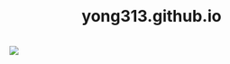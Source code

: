 <br />
<h1 align="center">
   yong313.github.io
</h1>
<br />
<img src="https://user-images.githubusercontent.com/85574104/151668694-e4a7f8b8-3185-447a-a7c7-50325145dc88.png")
<br />
